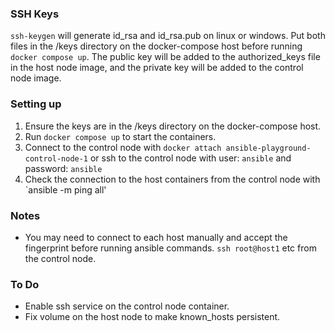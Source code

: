 ### SSH Keys
`ssh-keygen` will generate id_rsa and id_rsa.pub on linux or windows.  Put both files in the /keys directory on the docker-compose host before running `docker compose up`.  The public key will be added to the authorized_keys file in the host node image, and the private key will be added to the control node image. 

### Setting up
1) Ensure the keys are in the /keys directory on the docker-compose host.
2) Run `docker compose up` to start the containers.
3) Connect to the control node with `docker attach ansible-playground-control-node-1`
or ssh to the control node with user: `ansible` and password: `ansible`
4) Check the connection to the host containers from the control node with `ansible -m ping all'

### Notes
- You may need to connect to each host manually and accept the fingerprint before running ansible commands. `ssh root@host1` etc from the control node.

### To Do
- Enable ssh service on the control node container.
- Fix volume on the host node to make known_hosts persistent.
